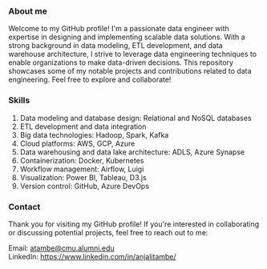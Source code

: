 ### About me
Welcome to my GitHub profile! I'm a passionate data engineer with expertise in designing and implementing scalable data solutions. With a strong background in data modeling, ETL development, and data warehouse architecture, I strive to leverage data engineering techniques to enable organizations to make data-driven decisions. This repository showcases some of my notable projects and contributions related to data engineering. Feel free to explore and collaborate!

### Skills
1. Data modeling and database design: Relational and NoSQL databases
1. ETL development and data integration
1. Big data technologies: Hadoop, Spark, Kafka
1. Cloud platforms: AWS, GCP, Azure
1. Data warehousing and data lake architecture: ADLS, Azure Synapse
1. Containerization: Docker, Kubernetes
1. Workflow management: Airflow, Luigi
1. Visualization: Power BI, Tableau, D3.js 
1. Version control: GitHub, Azure DevOps

### Contact
Thank you for visiting my GitHub profile! If you're interested in collaborating or discussing potential projects, feel free to reach out to me:

Email: atambe@cmu.alumni.edu
\
LinkedIn: https://www.linkedin.com/in/anjalitambe/
